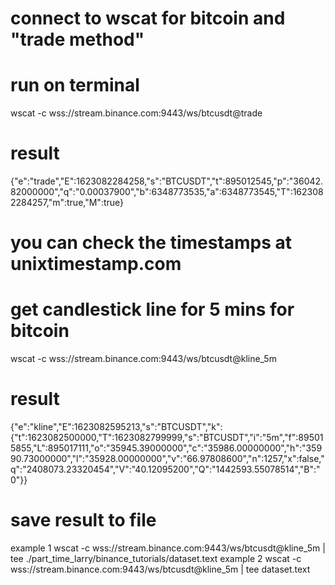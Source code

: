 # connect to wscat for bitcoin and "trade method"
# run on terminal
wscat -c wss://stream.binance.com:9443/ws/btcusdt@trade
# result
{"e":"trade","E":1623082284258,"s":"BTCUSDT","t":895012545,"p":"36042.82000000","q":"0.00037900","b":6348773535,"a":6348773545,"T":1623082284257,"m":true,"M":true}

# you can check the timestamps at unixtimestamp.com

# get candlestick line for 5 mins for bitcoin
wscat -c wss://stream.binance.com:9443/ws/btcusdt@kline_5m
# result
{"e":"kline","E":1623082595213,"s":"BTCUSDT","k":{"t":1623082500000,"T":1623082799999,"s":"BTCUSDT","i":"5m","f":895015855,"L":895017111,"o":"35945.39000000","c":"35986.00000000","h":"35990.73000000","l":"35928.00000000","v":"66.97808600","n":1257,"x":false,"q":"2408073.23320454","V":"40.12095200","Q":"1442593.55078514","B":"0"}}

# save result to file
example 1
wscat -c wss://stream.binance.com:9443/ws/btcusdt@kline_5m | tee ./part_time_larry/binance_tutorials/dataset.text
example 2
wscat -c wss://stream.binance.com:9443/ws/btcusdt@kline_5m | tee dataset.text